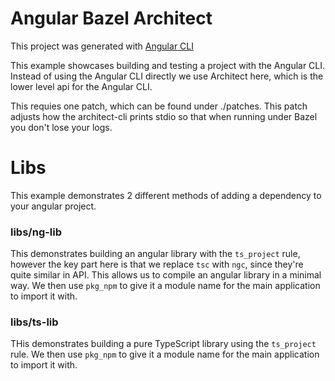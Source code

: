 # Angular Bazel Architect

This project was generated with [Angular CLI](https://github.com/angular/angular-cli)

This example showcases building and testing a project with the Angular CLI.
Instead of using the Angular CLI directly we use Architect here, which is the lower level api for the Angular CLI.

This requies one patch, which can be found under ./patches.
This patch adjusts how the architect-cli prints stdio so that when running under Bazel you don't lose your logs.

# Libs
This example demonstrates 2 different methods of adding a dependency to your angular project.  

### libs/ng-lib
This demonstrates building an angular library with the `ts_project` rule, however the key part here is that we replace `tsc` with `ngc`, since they're quite similar in API.
This allows us to compile an angular library in a minimal way.
We then use `pkg_npm` to give it a module name for the main application to import it with.

### libs/ts-lib
THis demonstrates building a pure TypeScript library using the `ts_project` rule.
We then use `pkg_npm` to give it a module name for the main application to import it with.
